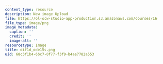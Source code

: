 ```yaml
---
content_type: resource
description: New image Upload
file: https://ol-ocw-studio-app-production.s3.amazonaws.com/courses/16-90-computational-methods-in-aerospace-engineering-spring-2014/68c3f1b46bc70f77f3f9b4ae7782a553_dif1d_ode15s.png
file_type: image/png
image_metadata:
  caption: ''
  credit: ''
  image-alt: ''
resourcetype: Image
title: dif1d_ode15s.png
uid: 68c3f1b4-6bc7-0f77-f3f9-b4ae7782a553
---
```

